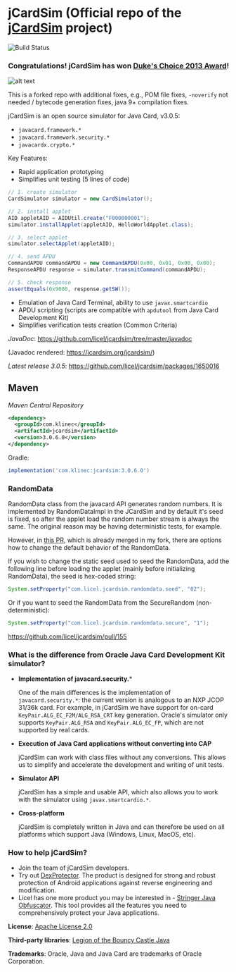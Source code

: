 jCardSim (Official repo of the [jCardSim](http://jcardsim.org) project)
========
![Build Status](https://github.com/ph4r05/jcardsim/actions/workflows/build.yml/badge.svg)

### Congratulations! jCardSim has won [Duke's Choice 2013 Award](https://www.java.net/dukeschoice/2013)!

![alt text](https://licelus.com/wp-content/uploads/DCA2013_Badge_Winner.jpg "jCardSim is a winner of Duke's Choice 2013")

This is a forked repo with additional fixes, e.g., POM file fixes, `-noverify` not needed / bytecode generation fixes, 
java 9+ compilation fixes.

jCardSim is an open source simulator for Java Card, v3.0.5:

* `javacard.framework.*`
* `javacard.framework.security.*`
* `javacardx.crypto.*`

Key Features:

* Rapid application prototyping
* Simplifies unit testing (5 lines of code)

```java
// 1. create simulator
CardSimulator simulator = new CardSimulator();

// 2. install applet
AID appletAID = AIDUtil.create("F000000001");
simulator.installApplet(appletAID, HelloWorldApplet.class);

// 3. select applet
simulator.selectApplet(appletAID);

// 4. send APDU
CommandAPDU commandAPDU = new CommandAPDU(0x00, 0x01, 0x00, 0x00);
ResponseAPDU response = simulator.transmitCommand(commandAPDU);

// 5. check response
assertEquals(0x9000, response.getSW());
```

* Emulation of Java Card Terminal, ability to use `javax.smartcardio`
* APDU scripting (scripts are compatible with `apdutool` from Java Card Development Kit)
* Simplifies verification tests creation (Common Criteria)

*JavaDoc*: https://github.com/licel/jcardsim/tree/master/javadoc

  (Javadoc rendered: https://jcardsim.org/jcardsim/)

*Latest release 3.0.5*: https://github.com/licel/jcardsim/packages/1650016

## Maven
*Maven Central Repository*
```xml
<dependency>
  <groupId>com.klinec</groupId>
  <artifactId>jcardsim</artifactId>
  <version>3.0.6.0</version>
</dependency>
```

Gradle:
```groovy
implementation('com.klinec:jcardsim:3.0.6.0')
```

### RandomData

RandomData class from the javacard API generates random numbers. It is implemented by RandomDataImpl in the JCardSim and by default it's seed is fixed, so after the applet load the random number stream is always the same. The original reason may be having deterministic tests, for example.

However, in [this PR](https://github.com/licel/jcardsim/pull/155), which is already merged in my fork, there are options how to change the default behavior of the RandomData.

If you wish to change the static seed used to seed the RandomData, add the following line before loading the applet (mainly before initializing RandomData), the seed is hex-coded string:

```java
System.setProperty("com.licel.jcardsim.randomdata.seed", "02");
```

Or if you want to seed the RandomData from the SecureRandom (non-deterministic):

```java
System.setProperty("com.licel.jcardsim.randomdata.secure", "1");
```

https://github.com/licel/jcardsim/pull/155

### What is the difference from Oracle Java Card Development Kit simulator?

* **Implementation of javacard.security.***

  One of the main differences is the implementation of `javacard.security.*`: the current version is analogous to an NXP JCOP 31/36k card. For example, in jCardSim we have support for on-card `KeyPair.ALG_EC_F2M/ALG_RSA_CRT` key generation. Oracle's simulator only supports `KeyPair.ALG_RSA` and `KeyPair.ALG_EC_FP`, which are not supported by real cards.

* **Execution of Java Card applications without converting into CAP**

  jCardSim can work with class files without any conversions. This allows us to simplify and accelerate the development and writing of unit tests.

* **Simulator API**

  jCardSim has a simple and usable API, which also allows you to work with the simulator using `javax.smartcardio.*`.

* **Cross-platform**

  jCardSim is completely written in Java and can therefore be used on all platforms which support Java (Windows, Linux, MacOS, etc).

### How to help jCardSim?

* Join the team of jCardSim developers.
* Try out [DexProtector](https://licelus.com/products/dexprotector). The product is designed for strong and robust protection of Android applications against reverse engineering and modification.
* Licel has one more product you may be interested in - [Stringer Java Obfuscator](https://licelus.com/products/stringer). This tool provides all the features you need to comprehensively protect your Java applications.

**License**: [Apache License 2.0](http://www.apache.org/licenses/LICENSE-2.0)

**Third-party libraries**: [Legion of the Bouncy Castle Java](http://www.bouncycastle.org/java.html)

**Trademarks**: Oracle, Java and Java Card are trademarks of Oracle Corporation.
